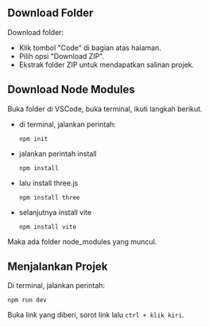 ## Download Folder
Download folder:
- Klik tombol "Code" di bagian atas halaman.
- Pilih opsi "Download ZIP".
- Ekstrak folder ZIP untuk mendapatkan salinan projek.

## Download Node Modules
Buka folder di VSCode, buka terminal, ikuti langkah berikut.
- di terminal, jalankan perintah:
  ```Shell
  npm init

- jalankan perintah install
  ```Shell
  npm install

- lalu install three.js
  ```Shell
  npm install three

- selanjutnya install vite
  ```Shell
  npm install vite

Maka ada folder node_modules yang muncul.

## Menjalankan Projek
Di terminal, jalankan perintah:
  ```Shell
  npm run dev
```
Buka link yang diberi, sorot link lalu `ctrl + klik kiri`.

